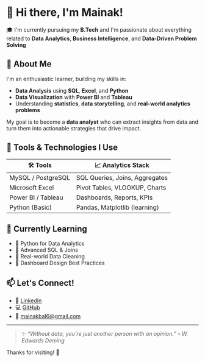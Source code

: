 # 👋 Hi there, I'm Mainak!

🎓 I'm currently pursuing my **B.Tech** and I'm passionate about everything related to **Data Analytics**, **Business Intelligence**, and **Data-Driven Problem Solving**

## 🧠 About Me

I'm an enthusiastic learner, building my skills in:
- **Data Analysis** using **SQL**, **Excel**, and **Python**
- **Data Visualization** with **Power BI** and **Tableau**
- Understanding **statistics**, **data storytelling**, and **real-world analytics problems**

My goal is to become a **data analyst** who can extract insights from data and turn them into actionable strategies that drive impact.

## 🔨 Tools & Technologies I Use

| 🛠️ Tools          | 📈 Analytics Stack |
|------------------|--------------------|
| MySQL / PostgreSQL | SQL Queries, Joins, Aggregates |
| Microsoft Excel   | Pivot Tables, VLOOKUP, Charts |
| Power BI / Tableau | Dashboards, Reports, KPIs |
| Python (Basic)    | Pandas, Matplotlib (learning) |


## 🚀 Currently Learning

- 📌 Python for Data Analytics  
- 📌 Advanced SQL & Joins  
- 📌 Real-world Data Cleaning  
- 📌 Dashboard Design Best Practices


## 📫 Let's Connect!

- 💼 [LinkedIn](https://www.linkedin.com/in/mainak-ball) 
- 💻 [GitHub](https://github.com/Mainak@2005)
- 📧 mainakbal6@gmail.com

---

> ✨ *“Without data, you’re just another person with an opinion.” – W. Edwards Deming*

Thanks for visiting! 🚀

